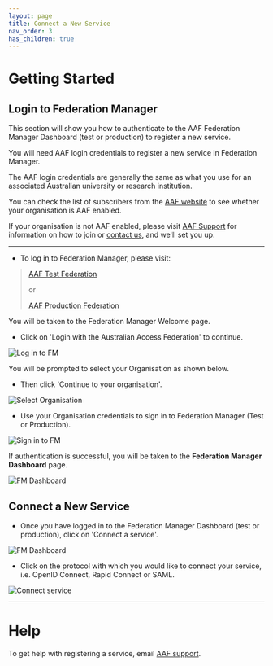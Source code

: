 ```yaml
---
layout: page
title: Connect a New Service
nav_order: 3
has_children: true
---
```

# Getting Started

## Login to Federation Manager

This section will show you how to authenticate to the AAF Federation Manager Dashboard (test or production) to register a new service.

You will need AAF login credentials to register a new service in Federation Manager.

The AAF login credentials are generally the same as what you use for an associated Australian university or research
institution.

You can check the list of subscribers from the [AAF website](https://aaf.edu.au/subscribers/) to see whether your organisation is AAF enabled.

If your organisation is not AAF enabled, please visit [AAF Support](https://support.aaf.edu.au/support/solutions/articles/19000036105-how-to-join-the-australian-access-federation) for information on how to
join or [contact us](mailto:support@aaf.edu.au), and we'll set you up.

---

- To log in to Federation Manager, please visit:

> [AAF Test Federation](https://manager.test.aaf.edu.au)
>
> or
>
> [AAF Production Federation](https://manager.aaf.edu.au)


You will be taken to the Federation Manager Welcome page.

- Click on 'Login with the Australian Access Federation' to continue.

![Log in to FM](/assets/images/FM-login.png)


You will be prompted to select your Organisation as shown below.

- Then click 'Continue to your organisation'.

![Select Organisation](/assets/images/sign-in-to-org-FM.png)

- Use your Organisation credentials to sign in to Federation Manager (Test or Production).

![Sign in to FM](/assets/images/sign-in-to-FM.png)

If authentication is successful, you will be taken to the **Federation Manager Dashboard** page.

![FM Dashboard](/assets/images/FM-dashboard.png)

## Connect a New Service

- Once you have logged in to the Federation Manager Dashboard (test or production), click on 'Connect a service'.

![FM Dashboard](/assets/images/FM-dashboard.png)

- Click on the protocol with which you would like to connect your service, i.e. OpenID Connect, Rapid Connect or SAML.

![Connect service](/assets/images/connect-service.png)

---
# Help

To get help with registering a service, email [AAF support](mailto:support@aaf.edu.au).
